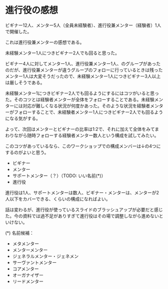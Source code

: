 # 進行役の感想

ビギナー12人、メンター5人（全員未経験者）、進行役兼メンター（経験者）1人で開催した。

これは進行役兼メンターの感想である。

未経験メンター1人につきビギナー2人でも回ると思った。

ビギナー4人に対してメンター1人、進行役兼メンター1人、のグループがあったのだが、進行役兼メンターが違うグループのフォローに行っているときは残ったメンター1人は大変そうだったので、未経験メンター1人につきビギナー3人以上は厳しそうである。

未経験メンター1につきビギナー2人でも回るようにするにはコツがいると思った。そのコツとは経験者メンターが全体をフォローすることである。未経験メンターには対応が難しくなる状況が何度かあった。そのような状況を経験者メンターがフォローすることで、未経験者メンター1人につきビギナー2人でも回るようになる気がする。

よって、次回はメンターとビギナーの比率は1:2で、それに加えて全体をみてまわりながら随時フォローする経験者メンター数人という構成を試してみたい。

このコツがあっているなら、このワークショップでの構成メンバーは↓の4つにするのがよいと思う。

  * ビギナー
  * メンター
  * サポートメンター（？）（TODO: いい名前(*)）
  * 進行役

進行役は1人、サポートメンターは数人、ビギナー・メンターは、メンターが2人以下をカバーできる、くらいの構成になればよい。

話は変わるが、進行役が使っているスライドのブラッシュアップが必要だと感じた。今の資料では過不足がありすぎて進行役はその場で調整しながら進めないといけない。

(*) 名前候補：

  * メタメンター
  * メンターメンター
  * ジェネラルメンター・ジェネメン
  * サーヴァントメンター
  * コアメンター
  * オーガナイザー
  * リードメンター
